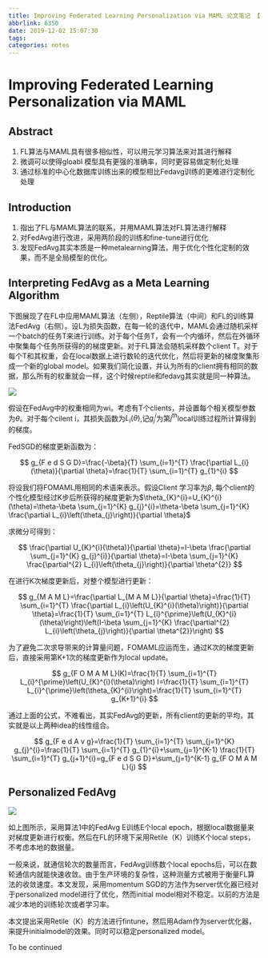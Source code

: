 ```yaml
---
title: Improving Federated Learning Personalization via MAML 论文笔记 【未完】
abbrlink: 6350
date: 2019-12-02 15:07:30
tags:
categories: notes
---
```


# Improving Federated Learning Personalization via MAML

## Abstract

1. FL算法与MAML具有很多相似性，可以用元学习算法来对其进行解释
2. 微调可以使得gloabl 模型具有更强的准确率，同时更容易做定制化处理
3. 通过标准的中心化数据库训练出来的模型相比Fedavg训练的更难进行定制化处理

<!-- more -->

## Introduction

1. 指出了FL与MAML算法的联系，并用MAML算法对FL算法进行解释
2. 对FedAvg进行改进，采用两阶段的训练和fine-tune进行优化
3. 发现FedAvg其实本质是一种metalearning算法，用于优化个性化定制的效果，而不是全局模型的优化。

## Interpreting FedAvg as a Meta Learning Algorithm

下图展现了在FL中应用MAML算法（左侧），Reptile算法（中间）和FL的训练算法FedAvg（右侧）。设L为损失函数，在每一轮的迭代中，MAML会通过随机采样一个batch的任务T来进行训练。对于每个任务T，会有一个内循环，然后在外循环中聚集每个任务所获得的的梯度更新。对于FL算法会随机采样数个client T。对于每个T和其权重，会在local数据上进行数轮的迭代优化，然后将更新的梯度聚集形成一个新的global model。如果我们简化设置，并认为所有的client拥有相同的数据，那么所有的权重就会一样，这个时候reptile和fedavg其实就是同一种算法。

![](http://cdn.ereebay.me/blog/fl-maml/fl-maml-1.png)

假设在FedAvg中的权重相同为wi。考虑有T个clients，并设置每个相关模型参数为$\theta$。对于每个cilent i，其损失函数为$L_{i}(\theta)$,记$g_{j}^{i}$为第$j^{t h}$local训练过程所计算得到的梯度。

FedSGD的梯度更新函数为：

$$
g_{F e d S G D}=\frac{-\beta}{T} \sum_{i=1}^{T} \frac{\partial L_{i}(\theta)}{\partial \theta}=\frac{1}{T} \sum_{i=1}^{T} g_{1}^{i}
$$

将设我们将FOMAML用相同的术语来表示。假设Client 学习率为$\beta$, 每个client的个性化模型经过K步后所获得的梯度更新为$\theta_{K}^{i}=U_{K}^{i}(\theta)=\theta-\beta \sum_{j=1}^{K} g_{j}^{i}=\theta-\beta \sum_{j=1}^{K} \frac{\partial L_{i}\left(\theta_{j}\right)}{\partial \theta}$

求微分可得到：

$$
\frac{\partial U_{K}^{i}(\theta)}{\partial \theta}=I-\beta \frac{\partial \sum_{j=1}^{K} g_{j}^{i}}{\partial \theta}=I-\beta \sum_{j=1}^{K} \frac{\partial^{2} L_{i}\left(\theta_{j}\right)}{\partial \theta^{2}}
$$

在进行K次梯度更新后，对整个模型进行更新：

$$
g_{M A M L}=\frac{\partial L_{M A M L}}{\partial \theta}=\frac{1}{T} \sum_{i=1}^{T} \frac{\partial L_{i}\left(U_{K}^{i}(\theta)\right)}{\partial \theta}=\frac{1}{T} \sum_{i=1}^{T} L_{i}^{\prime}\left(U_{K}^{i}(\theta)\right)\left(I-\beta \sum_{j=1}^{K} \frac{\partial^{2} L_{i}\left(\theta_{j}\right)}{\partial \theta^{2}}\right)
$$

为了避免二次求导带来的计算量问题，FOMAML应运而生，通过K次的梯度更新后，直接采用第K+1次的梯度更新作为local update。

$$
g_{F O M A M L}(K)=\frac{1}{T} \sum_{i=1}^{T} L_{i}^{\prime}\left(U_{K}^{i}(\theta)\right) I=\frac{1}{T} \sum_{i=1}^{T} L_{i}^{\prime}\left(\theta_{K}^{i}\right)=\frac{1}{T} \sum_{i=1}^{T} g_{K+1}^{i}
$$

通过上面的公式，不难看出，其实FedAvg的更新，所有client的更新的平均，其实就是以上两种idea的线性组合。

$$
g_{F e d A v g}=\frac{1}{T} \sum_{i=1}^{T} \sum_{j=1}^{K} g_{j}^{i}=\frac{1}{T} \sum_{i=1}^{T} g_{1}^{i}+\sum_{j=1}^{K-1} \frac{1}{T} \sum_{i=1}^{T} g_{j+1}^{i}=g_{F e d S G D}+\sum_{j=1}^{K-1} g_{F O M A M L}(j)
$$

## Personalized FedAvg

![](http://cdn.ereebay.me/blog/fl-maml/fl-maml-2.png)

如上图所示，采用算法1中的FedAvg E训练E个local epoch，根据local数据量来对梯度更新进行权衡。然后在FL的环境下采用Retile（K）训练K个local steps，不考虑本地的数据量。

一般来说，就通信轮次的数量而言，FedAvg训练数个local epochs后，可以在数轮通信内就能快速收敛。由于生产环境的复杂性，这种测量方式被用于衡量FL算法的收敛速度。本文发现，采用momentum SGD的方法作为server优化器已经对于personalized model进行了优化，然而initial model相对不稳定。以前的方法是减少本地的训练轮次或者学习率。

本文提出采用Retile（K）的方法进行fintune，然后用Adam作为server优化器，来提升initialmodel的效果。同时可以稳定personalized model。

To be continued